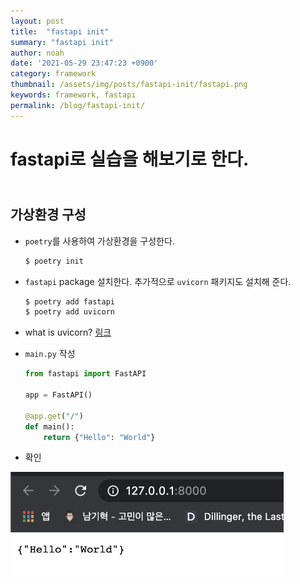 ```yaml
---
layout: post
title:  "fastapi init"
summary: "fastapi init"
author: noah
date: '2021-05-29 23:47:23 +0900'
category: framework
thumbnail: /assets/img/posts/fastapi-init/fastapi.png
keywords: framework, fastapi
permalink: /blog/fastapi-init/
---
```


# fastapi로 실습을 해보기로 한다.

## <br>가상환경 구성

- `poetry`를 사용하여 가상환경을 구성한다.

    ```bash
    $ poetry init
    ```

- `fastapi` package 설치한다. 추가적으로 `uvicorn` 패키지도 설치해 준다.

    ```bash
    $ poetry add fastapi
    $ poetry add uvicorn
    ```

- what is uvicorn? [링크](https://noahnam.github.io/blog/uvicorn/#/)

- `main.py` 작성

    ```python
    from fastapi import FastAPI

    app = FastAPI()

    @app.get("/")
    def main():
        return {"Hello": "World"}
    ```

- 확인

<img src="/../../assets/img/posts/fastapi-1/1.png" style="zoom:65%;" />